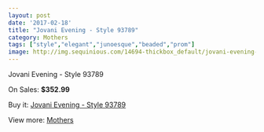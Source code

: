 ```yaml
---
layout: post
date: '2017-02-18'
title: "Jovani Evening - Style 93789"
category: Mothers
tags: ["style","elegant","junoesque","beaded","prom"]
image: http://img.sequinious.com/14694-thickbox_default/jovani-evening-style-93789.jpg
---
```

Jovani Evening - Style 93789

On Sales: **$352.99**
<a href="https://www.sequinious.com/mothers/6940-jovani-evening-style-93789.html"><amp-img layout="responsive" width="600" height="600" src="//img.sequinious.com/14694-thickbox_default/jovani-evening-style-93789.jpg" alt="Jovani Evening - Style 93789 0" /></a>
<a href="https://www.sequinious.com/mothers/6940-jovani-evening-style-93789.html"><amp-img layout="responsive" width="600" height="600" src="//img.sequinious.com/14695-thickbox_default/jovani-evening-style-93789.jpg" alt="Jovani Evening - Style 93789 1" /></a>

Buy it: [Jovani Evening - Style 93789](https://www.sequinious.com/mothers/6940-jovani-evening-style-93789.html "Jovani Evening - Style 93789")

View more: [Mothers](https://www.sequinious.com/6-mothers "Mothers")